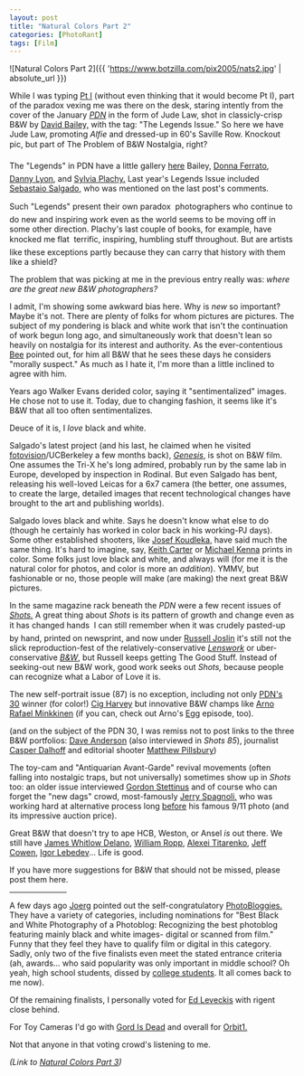 ```yaml
---
layout: post
title: "Natural Colors Part 2"
categories: [PhotoRant]
tags: [Film]
---
```



![Natural Colors Part 2]({{ 'https://www.botzilla.com/pix2005/nats2.jpg' | absolute_url }})


While I was typing <a href="{{ site.baseurl }}{% post_url 2005-03-23-Natural-Colors %}">Pt I</a> (without even thinking that it would become Pt I), part of the paradox vexing me was there on the desk, staring intently from the cover of the January <a href="http://www.pdnonline.com/"><cite>PDN</cite></a> in the form of Jude Law, shot in classicly-crisp B&W by <a href="www.davidbaileyphotography.com/">David Bailey,</a> with the tag: "The Legends Issue." So here we have Jude Law, promoting <cite>Alfie</cite> and dressed-up in 60's Saville Row. Knockout pic, but &#151; part of The Problem of B&W Nostalgia, right?

<!--more-->
The "Legends" in PDN have a little gallery <a href="http://www.pdnonline.com/photodistrictnews/feature/article_display.jsp?vnu_content_id=1000768964">here</a> &#151; Bailey, <a href="http://digitaljournalist.org/issue0205/donna_intro.htm">Donna Ferrato</a>, <a href="http://www.brown.edu/Facilities/David_Winton_Bell_Gallery/lyon.html">Danny Lyon</a>, and <a href="http://www.junebateman.com/artists/plachy/abt.html">Sylvia Plachy.</a> Last year's Legends Issue included <a href="http://www.terra.com.br/sebastiaosalgado/">Sebastaio Salgado</a>, who was mentioned on the last post's comments. 

Such "Legends" present their own paradox &#151; photographers who continue to do new and inspiring work even as the world seems to be moving off in some other direction. Plachy's last couple of books, for example, have knocked me flat &#151; terrific, inspiring, humbling stuff throughout. But are artists like these exceptions partly because they can carry that history with them like a shield?

The problem that was picking at me in the previous entry really was: <i>where are the great new B&W photographers?</i>

I admit, I'm showing some awkward bias here. Why is <i>new</i> so important? Maybe it's not. There are plenty of folks for whom pictures are pictures. The subject of my pondering is black and white work that isn't the continuation of work begun long ago, and simultaneously work that doesn't lean so heavily on nostalgia for its interest and authority. As the ever-contentious <a href="http://www.beeflowers.com/">Bee</a> pointed out, for him all B&W that he sees these days he considers "morally suspect." As much as I hate it, I'm more than a little inclined to agree with him.

Years ago Walker Evans derided color, saying it "sentimentalized" images. He chose not to use it. Today, due to changing fashion, it seems like it's B&W that all too often sentimentalizes.

Deuce of it is, I <i>love</i> black and white.

Salgado's latest project (and his last, he claimed when he visited <a href="http://www.fotovision.org/pages/home.php">fotovision</a>/UCBerkeley a few months back), <a href="http://www.guardian.co.uk/arts/salgado"><cite>Genesis</cite></a>, is shot on B&W film. One assumes the Tri-X he's long admired, probably run by the same lab in Europe, developed by inspection in Rodinal. But even Salgado has bent, releasing his well-loved Leicas for a 6x7 camera (the better, one assumes, to create the large, detailed images that recent technological changes have brought to the art and publishing worlds).

Salgado loves black and white. Says he doesn't know what else to do (though he certainly has worked in color back in his working-PJ days). Some other established shooters, like <a href="http://www.magnumphotos.com/c/htm/TreePf_MAG.aspx?Stat=Photographers_Portfolio&E=29YL53UIS@8">Josef Koudleka,</a> have said much the same thing. It's hard to imagine, say, <a href="http://www.keithcarterphotographs.com/">Keith Carter</a> or <a href="http://www.michaelkenna.net/">Michael Kenna</a> prints in color. Some folks just love black and white, and always will (for me it is the natural color for photos, and color is more an <i>addition</i>). YMMV, but fashionable or no, those people will make (are making) the next great B&W pictures.

In the same magazine rack beneath the <cite>PDN</cite> were a few recent issues of <a href="http://www.shotsmag.com/"><cite>Shots.</cite></a> A great thing about <cite>Shots</cite> is its pattern of growth and change even as it has changed hands &#151; I can still remember when it was crudely pasted-up by hand, printed on newsprint, and now under <a href="http://www.russelljoslin.com/">Russell Joslin</a> it's still not the slick reproduction-fest of the relatively-conservative <a href="http://www.lenswork.com/"><cite>Lenswork</cite></a> or uber-conservative <a href="www.bandwmag.com"><cite>B&W</cite></a>, but Russell keeps getting The Good Stuff. Instead of seeking-out new B&W work, good work seeks out <cite>Shots,</cite> because people can recognize what a Labor of Love it is.

The new self-portrait issue (87) is no exception, including not only <a href="http://pdngallery.com/gallery/pdns30/2005/index.htm">PDN's 30</a> winner (for color!) <a href="http://www.cigharvey.com/">Cig Harvey</a> but innovative B&W champs like <a href="http://www.arnorafaelminkkinen.org/">Arno Rafael Minkkinen</a> (if you can, check out Arno's <a href="http://www.pbs.org/wnet/egg/index.html">Egg</a> episode, too).

(and on the subject of the PDN 30, I was remiss not to post links to the three B&W portfolios: <a href="http://www.dbanderson.com/">Dave Anderson</a> (also interviewed in <cite>Shots 85</cite>), journalist <a href="http://www.casperdalhoff.com">Casper Dalhoff</a> and editorial shooter <a href="http://www.matthewpillsbury.com">Matthew Pillsbury</a>)

The toy-cam and "Antiquarian Avant-Garde" revival movements (often falling into nostalgic traps, but not universally) sometimes show up in <cite>Shots</cite> too: an older issue interviewed <a href="http://www.eyecaramba.com">Gordon Stettinus</a> and of course who can forget the "new dags" crowd, most-famously <a href="http://www.newdags.com/jerry.html">Jerry Spagnoli,</a> who was working hard at alternative process long <a href="http://www.iphotocentral.com/news/issue_view.php/24/26">before</a> his famous 9/11 photo (and its impressive auction price).

Great B&W that doesn't try to ape HCB, Weston, or Ansel <i>is</i> out there. We still have <a href="http://www.digitaljournalist.org/issue0501/delano.html">James Whitlow Delano</a>, <a href="http://w.ropp.free.fr/">William Ropp</a>, <a href="http://www.lensculture.com/titarenko.html">Alexei Titarenko</a>, <a href="http://www.lensculture.com/cowen.html">Jeff Cowen</a>, <a href="http://www.mdf.ru/english/special/project24/spbaroque/">Igor Lebedev</a>... Life is good.

If you have more suggestions for B&W that should not be missed, please post them here.

<hr align="center" width="20%">

A few days ago <a href="http://www.jmcolberg.com/weblog/archives/001517.html">Joerg</a> pointed out the self-congratulatory <a href="http://www.photobloggies.org/">PhotoBloggies.</a> They have a variety of categories, including nominations for "Best Black and White Photography of a Photoblog: Recognizing the best photoblog featuring mainly black and white images- digital or scanned from film." Funny that they feel they have to qualify film or digital in this category. Sadly, only two of the five finalists even meet the stated entrance criteria (ah, awards... who said popularity was only important in middle school? Oh yeah, high school students, dissed by <a href="http://odds-and-ends.net/archives/2005/03/11/index.html">college students</a>. It all comes back to me now).

Of the remaining finalists, I personally voted for <a href="http://leveckis.net/journal/">Ed Leveckis</a> with <a hrf="http://mute.rigent.com">rigent</a> close behind.

For Toy Cameras I'd go with <a href="http://gordisdead.blogspot.com/">Gord Is Dead</a> and overall for <a href="http://orbit1.com/">Orbit1.</a>

Not that anyone in that voting crowd's listening to me.


<i>(Link to <a href="{{ site.baseurl }}{% post_url 2005-05-18-Natural-Colors-Part-3-and-counting %}">Natural Colors Part 3</a>)</i>
